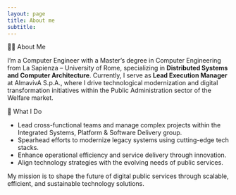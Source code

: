 ```yaml
---
layout: page
title: About me
subtitle:
---
```


👨‍💻 About Me

I’m a Computer Engineer with a Master’s degree in Computer Engineering from La Sapienza – University of Rome, specializing in **Distributed Systems and Computer Architecture**.
Currently, I serve as **Lead Execution Manager** at AlmavivA S.p.A., where I drive technological modernization and digital transformation initiatives within the Public Administration sector of the Welfare market.

🚀 What I Do
- Lead cross-functional teams and manage complex projects within the Integrated Systems, Platform & Software Delivery group.
- Spearhead efforts to modernize legacy systems using cutting-edge tech stacks.
- Enhance operational efficiency and service delivery through innovation.
- Align technology strategies with the evolving needs of public services.

My mission is to shape the future of digital public services through scalable, efficient, and sustainable technology solutions.
